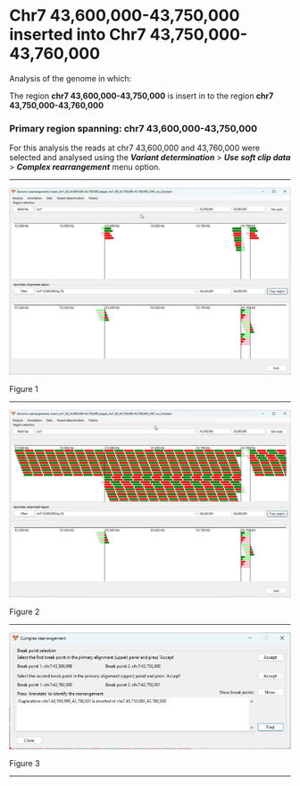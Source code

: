 # Chr7 43,600,000-43,750,000  inserted into Chr7 43,750,000-43,760,000

Analysis of the genome in which: 

The region **chr7 43,600,000-43,750,000** is insert in to the region **chr7 43,750,000-43,760,000**

### Primary region spanning: chr7 43,600,000-43,750,000 

For this analysis the reads at chr7 43,600,000 and 43,760,000 were selected and analysed using the ___Variant determination___ > ___Use soft clip data___ > ___Complex rearrangement___ menu option.<hr />

![image](images/insert_chr7_60_43,600,000-43,750,000_target_chr7_60_43,750,000-43,760,000_ONT_no_2nd_1.jpg)

Figure 1

<hr />

![image](images/insert_chr7_60_43,600,000-43,750,000_target_chr7_60_43,750,000-43,760,000_ONT_no_2nd_1_all.jpg)

Figure 2

<hr />

![image](images/insert_chr7_60_43,600,000-43,750,000_target_chr7_60_43,750,000-43,760,000_ONT_no_2nd_1_result.jpg)

Figure 3

<hr />

